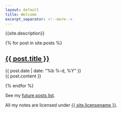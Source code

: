 ```yaml
---
layout: default
title: Welcome
excerpt_separator: <!--more-->
---
```


{{site.description}}


{% for post in site.posts %}

<article class='post'>
  <h1 class='post-title'>
    <a href="{{ site.path }}{{ post.url }}">
      {{ post.title }}
    </a>
  </h1>
  <div class="post-date">{{ post.date | date: "%b %-d, %Y" }}</div>
  {{ post.content }}
</article>

{% endfor %}

See my [future posts list](up-next.md).

All my notes are licensed under <a href="{{ site.other.licenselink }}">{{ site.licensename }}</a>.


[l]: https://creativecommons.org/licenses/by-sa/4.0/
